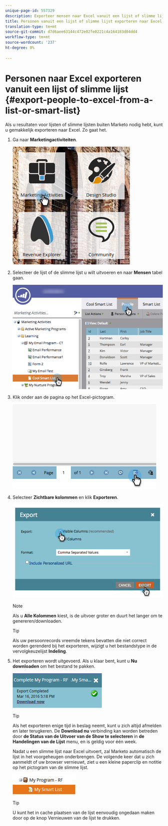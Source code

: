 ```yaml
---
unique-page-id: 557329
description: Exporteer mensen naar Excel vanuit een lijst of slimme lijst - Marketo Docs - Productdocumentatie
title: Personen vanuit een lijst of slimme lijst exporteren naar Excel
translation-type: tm+mt
source-git-commit: d7d6aee63144c472e02fe0221c4a164183d04dd4
workflow-type: tm+mt
source-wordcount: '237'
ht-degree: 0%

---
```



# Personen naar Excel exporteren vanuit een lijst of slimme lijst {#export-people-to-excel-from-a-list-or-smart-list}

Als u resultaten voor lijsten of slimme lijsten buiten Marketo nodig hebt, kunt u gemakkelijk exporteren naar Excel. Zo gaat het.

1. Ga naar **Marketingactiviteiten**.

   ![](assets/ma.png)

1. Selecteer de lijst of de slimme lijst u wilt uitvoeren en naar **Mensen** tabel gaan.

   ![](assets/smartlistpeopletab-hands.png)

1. Klik onder aan de pagina op het Excel-pictogram.

   ![](assets/exportpeople.png)

1. Selecteer **Zichtbare kolommen** en klik **Exporteren**.

   ![](assets/image2014-9-11-14-3a1-3a37.png)

   >[!NOTE]
   >
   >Als u **Alle Kolommen** kiest, is de uitvoer groter en duurt het langer om te genereren/downloaden.

   >[!TIP]
   >
   >Als uw persoonrecords vreemde tekens bevatten die niet correct worden gerenderd bij het exporteren, wijzigt u het bestandstype in de vervolgkeuzelijst **Indeling**.

1. Het exporteren wordt uitgevoerd. Als u klaar bent, kunt u **Nu downloaden** om het bestand te pakken.

   ![](assets/popup.png)

   >[!TIP]
   >
   >Als het exporteren enige tijd in beslag neemt, kunt u zich altijd afmelden en later terugkeren. De **Download nu** verbinding kan worden betreden door **de Status van de Uitvoer van de Show te selecteren** in **de Handelingen van de Lijst** menu, en is geldig voor één week.

   Nadat u een slimme lijst naar Excel uitvoert, zal Marketo automatisch de lijst in het voorgeheugen onderbrengen. De volgende keer dat u zich aanmeldt of uw browser vernieuwt, ziet u een kleine paperclip en notitie op het pictogram van de slimme lijst.

   ![](assets/cached.png)

   >[!TIP]
   >
   >U kunt het in cache plaatsen van de lijst eenvoudig ongedaan maken door op de knop Vernieuwen van de lijst te drukken.

